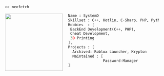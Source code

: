 ```bash
>> neofetch
```

<img align="left" src="https://avatars.githubusercontent.com/u/77277659?v=4" width="189"/>

```py
  Name : SystemD
  Skillset : C++, Kotlin, C-Sharp, PHP, Python and MicroPython
  Hobbies  : [
   BackEnd Development(C++, PHP),
   Cheat Development,
   3D Printing
  ],
  Projects : [ 
    Archived: Roblox Launcher, Krypton
    Maintained : [
                  Password-Manager
  ]
  
```
